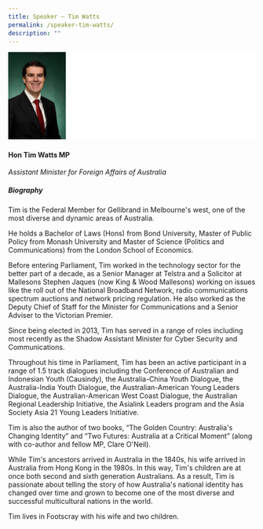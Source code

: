 ```yaml
---
title: Speaker – Tim Watts
permalink: /speaker-tim-watts/
description: ""
---
```

![](/images/Speakers/Tim%20Watts.jpg)

#### **Hon Tim Watts MP**

*Assistant Minister for Foreign Affairs of Australia*

##### **Biography**
Tim is the Federal Member for Gellibrand in Melbourne's west, one of the most diverse and dynamic areas of Australia.

He holds a Bachelor of Laws (Hons) from Bond University, Master of Public Policy from Monash University and Master of Science (Politics and Communications) from the London School of Economics.

Before entering Parliament, Tim worked in the technology sector for the better part of a decade, as a Senior Manager at Telstra and a Solicitor at Mallesons Stephen Jaques (now King & Wood Mallesons) working on issues like the roll out of the National Broadband Network, radio communications spectrum auctions and network pricing regulation. He also worked as the Deputy Chief of Staff for the Minister for Communications and a Senior Adviser to the Victorian Premier.

Since being elected in 2013, Tim has served in a range of roles including most recently as the Shadow Assistant Minister for Cyber Security and Communications.

Throughout his time in Parliament, Tim has been an active participant in a range of 1.5 track dialogues including the Conference of Australian and Indonesian Youth (Causindy), the Australia-China Youth Dialogue, the Australia-India Youth Dialogue, the Australian-American Young Leaders Dialogue, the Australian-American West Coast Dialogue, the Australian Regional Leadership Initiative, the Asialink Leaders program and the Asia Society Asia 21 Young Leaders Initiative.

Tim is also the author of two books, “The Golden Country: Australia's Changing Identity” and “Two Futures: Australia at a Critical Moment” (along with co-author and fellow MP, Clare O'Neil).

While Tim's ancestors arrived in Australia in the 1840s, his wife arrived in Australia from Hong Kong in the 1980s. In this way, Tim's children are at once both second and sixth generation Australians. As a result, Tim is passionate about telling the story of how Australia's national identity has changed over time and grown to become one of the most diverse and successful multicultural nations in the world.

Tim lives in Footscray with his wife and two children.